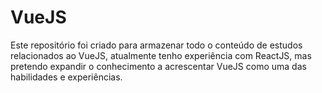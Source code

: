 # VueJS
Este repositório foi criado para armazenar todo o conteúdo de estudos relacionados ao VueJS, atualmente tenho experiência com ReactJS, mas pretendo expandir o conhecimento a acrescentar VueJS como uma das habilidades e experiências.
